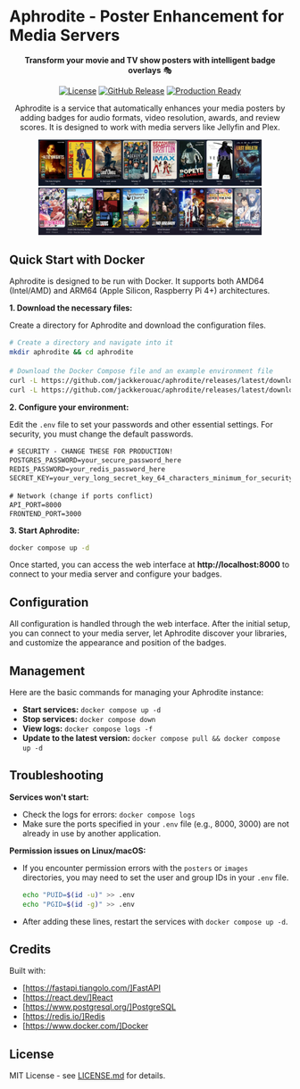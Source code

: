 # Aphrodite - Poster Enhancement for Media Servers

<div align="center">

**Transform your movie and TV show posters with intelligent badge overlays** 🎭

[![License](https://img.shields.io/github/license/jackkerouac/aphrodite)](LICENSE.md)
[![GitHub Release](https://img.shields.io/github/v/release/jackkerouac/aphrodite)](https://github.com/jackkerouac/aphrodite/releases)
[![Production Ready](https://img.shields.io/badge/status-production%20ready-green.svg)](https://github.com/jackkerouac/aphrodite/releases/tag/v4.0.0)


Aphrodite is a service that automatically enhances your media posters by adding badges for audio formats, video resolution, awards, and review scores. It is designed to work with media servers like Jellyfin and Plex.

</div>

<div align="center">
<img src="https://github.com/jackkerouac/aphrodite/blob/main/example01.png" alt="Example 1" width="400"/>
<br />
<img src="https://github.com/jackkerouac/aphrodite/blob/main/example02.png" alt="Example 2" width="400"/>
</div>

## Quick Start with Docker

Aphrodite is designed to be run with Docker. It supports both AMD64 (Intel/AMD) and ARM64 (Apple Silicon, Raspberry Pi 4+) architectures.

**1. Download the necessary files:**

Create a directory for Aphrodite and download the configuration files.

```bash
# Create a directory and navigate into it
mkdir aphrodite && cd aphrodite

# Download the Docker Compose file and an example environment file
curl -L https://github.com/jackkerouac/aphrodite/releases/latest/download/docker-compose.yml -o docker-compose.yml
curl -L https://github.com/jackkerouac/aphrodite/releases/latest/download/default.env.example -o .env
```

**2. Configure your environment:**

Edit the `.env` file to set your passwords and other essential settings. For security, you must change the default passwords.

```env
# SECURITY - CHANGE THESE FOR PRODUCTION!
POSTGRES_PASSWORD=your_secure_password_here
REDIS_PASSWORD=your_redis_password_here
SECRET_KEY=your_very_long_secret_key_64_characters_minimum_for_security

# Network (change if ports conflict)
API_PORT=8000
FRONTEND_PORT=3000
```

**3. Start Aphrodite:**

```bash
docker compose up -d
```

Once started, you can access the web interface at **http://localhost:8000** to connect to your media server and configure your badges.

## Configuration

All configuration is handled through the web interface. After the initial setup, you can connect to your media server, let Aphrodite discover your libraries, and customize the appearance and position of the badges.

## Management

Here are the basic commands for managing your Aphrodite instance:

- **Start services:** `docker compose up -d`
- **Stop services:** `docker compose down`
- **View logs:** `docker compose logs -f`
- **Update to the latest version:** `docker compose pull && docker compose up -d`

## Troubleshooting

**Services won't start:**
- Check the logs for errors: `docker compose logs`
- Make sure the ports specified in your `.env` file (e.g., 8000, 3000) are not already in use by another application.

**Permission issues on Linux/macOS:**
- If you encounter permission errors with the `posters` or `images` directories, you may need to set the user and group IDs in your `.env` file.
  ```bash
  echo "PUID=$(id -u)" >> .env
  echo "PGID=$(id -g)" >> .env
  ```
- After adding these lines, restart the services with `docker compose up -d`.

## Credits

Built with:
- [https://fastapi.tiangolo.com/]FastAPI
- [https://react.dev/]React
- [https://www.postgresql.org/]PostgreSQL
- [https://redis.io/]Redis
- [https://www.docker.com/]Docker

## License

MIT License - see [LICENSE.md](LICENSE.md) for details.